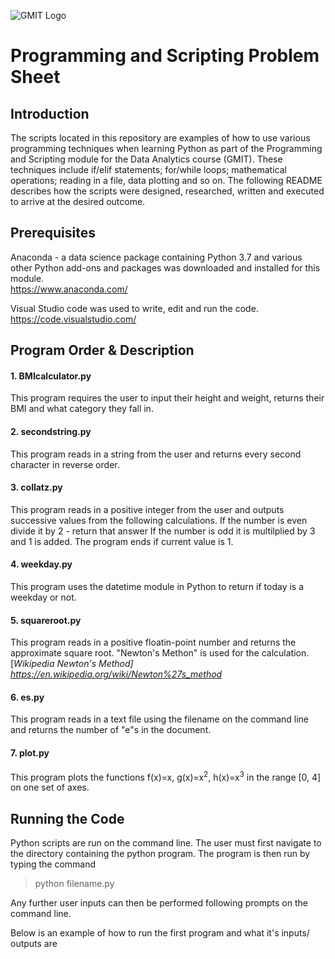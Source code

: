 ![GMIT Logo]()

# Programming and Scripting Problem Sheet


## Introduction
The scripts located in this repository are examples of how to use various programming techniques when learning Python as part of the Programming and Scripting module for the Data Analytics course (GMIT). These techniques include if/elif statements; for/while loops; mathematical operations; reading in a file, data plotting and so on. The following README describes how the scripts were designed, researched, written and executed to arrive at the desired outcome. 


## Prerequisites
Anaconda - a data science package containing Python 3.7 and various other Python add-ons and packages was downloaded and installed for this module.<br/>https://www.anaconda.com/

Visual Studio code was used to write, edit and run the code.<br/>https://code.visualstudio.com/


## Program Order & Description

#### 1. BMIcalculator.py
This program requires the user to input their height and weight, returns their BMI and what category they fall in.

#### 2. secondstring.py
This program reads in a string from the user and returns every second character in reverse order.

#### 3. collatz.py
This program reads in a positive integer from the user and outputs successive values from the following calculations.
If the number is even divide it by 2 - return that answer
If the number is odd it is multilplied by 3 and 1 is added. 
The program ends if current value is 1.

#### 4. weekday.py
This program uses the datetime module in Python to return if today is a weekday or not.

#### 5. squareroot.py
This program reads in a positive floatin-point number and returns the approximate square root. "Newton's Methon" is used for the calculation. [*Wikipedia Newton's Method] https://en.wikipedia.org/wiki/Newton%27s_method*

#### 6. es.py
This program reads in a text file using the filename on the command line and returns the number of "e"s in the document. 

#### 7. plot.py
This program plots the functions f(x)=x, g(x)=x<sup>2</sup>, h(x)=x<sup>3</sup> in the range [0, 4] on one set of axes.


## Running the Code
Python scripts are run on the command line. The user must first navigate to the directory containing the python program. The program is then run by typing the command<br/>

> python filename.py

Any further user inputs can then be performed following prompts on the command line.

Below is an example of how to run the first program and what it's inputs/ outputs are

